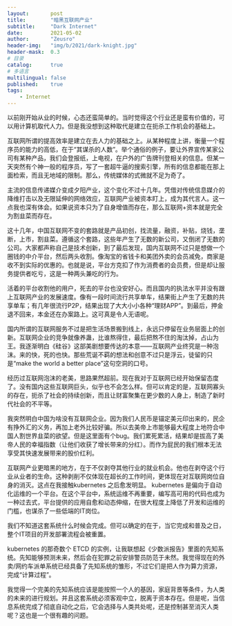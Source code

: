 ```yaml
---
layout:       post
title:        "暗黑互联网产业"
subtitle:     "Dark Internet"
date:         2021-05-02
author:       "Zeusro"
header-img:   "img/b/2021/dark-knight.jpg"
header-mask:  0.3
# 目录
catalog:      true
# 多语言
multilingual: false
published:    true
tags:
    - Internet
---
```


以前刚开始从业的时候，心态还蛮简单的。当时觉得这个行业还是蛮有价值的，可以用计算机取代人力。但是我没想到这种取代是建立在扼杀工作机会的基础上。

互联网所谓的提高效率是建立在去人力的基础之上。从某种程度上讲，衡量一个程序员的能力的高低，在于“其谋杀的人数”。举个通俗的例子，要让外界宣传某家公司有某种产品，我们会登报纸，上电视，在户外的广告牌刊登相关的信息。但某一天突然有个神一般的程序员，写了一套超牛逼的搜索引擎，所有的信息都能在那上面检索，而且无地域的限制。那么，传统媒体的式微就不足为奇了。

主流的信息传递媒介变成夕阳产业，这个变化不过十几年。凭借对传统信息媒介的降维打击以及无限延伸的网络效应，互联网产业被资本盯上，成为其代言人。这一点我也深有体会。如果说资本只为了自身增值而存在，那么互联网+资本就是完全为割韭菜而存在。

这十几年，中国互联网不变的套路就是产品初创，找流量，融资，补贴，烧钱，垄断，上市，割韭菜。 ​遵循这个套路，这些年产生了无数的新公司，又倒闭了无数的公司。大家都声称自己是技术创新，到了最后发现，国内互联网不过只是想做一个圈钱的中介平台，然后两头收割。像淘宝的省钱卡和美团外卖的会员减免，商家是收不到实际的优惠的。也就是说，平台方克扣了作为消费者的会员费，但是却让服务提供者吃亏，这是一种两头兼吃的行为。

活着的平台收割他的用户，死去的平台也没安好心。而且国内的执法水平并没有跟上互联网产业的发展速度。像有一段时间流行共享单车，结果街上产生了无数的共享单车；有几年很流行P2P，结果出现了大大小小各种“理财APP”。到最后，押金退不回来，本金还在办案路上。这可真是令人无语呢。

国内所谓的互联网服务不过是把生活场景搬到线上，永远只停留在业务层面上的创新。互联网企业的竞争就像养蛊，比谁熬得住，最后把熬不住的淘汰掉，占山为王。我逐渐明白《硅谷》这部美剧想要传达的本意——互联网产业终究是一种泡沫。来的快，死的也快。那些荒诞不羁的想法和创意不过只是浮云，徒留的只是“make the world a better place”这句空洞的口号。

经历过互联网泡沫的老美，思路果然超前。现在我对于互联网已经开始保留态度了。没有国内这些互联网巨头，似乎也不会怎么样。但可以肯定的是，互联网寡头的存在，扼杀了社会的持续创新，而且让财富聚集在更少数的人身上，制造了新时代社会的不平等。

我突然明白中国为啥没有互联网企业。因为我们人民币是锚定美元印出来的，民企有挣外汇的义务，再加上老外比较好骗。所以去美帝上市能够最大程度上地符合中国人割世界韭菜的欲望。 ​​​但是这里面有个bug。我们累死累活，结果却是拔高了美帝人民的幸福指数（让他们收获了增长带来的分红）。而作为屁民的我们根本无法享受其快速发展带来的股价红利。

互联网产业更暗黑的地方，在于不仅剥夺其他行业的就业机会。他也在剥夺这个行业从业者的生命。这种剥削不仅体现在超长的工作时间，更体现在对互联网岗位自身的消灭。这点在我接触kubernetes 之后愈发明显。 kubernetes 是偏向于自动化运维的一个平台。在这个平台中，系统运维不再重要，编写高可用的代码也成为一种过去式，平台提供的应用自愈和动态伸缩，在很大程度上降低了开发和运维的门槛，也谋杀了一些低端的IT岗位。

我们不知道这套系统什么时候会完成。但可以确定的在于，当它完成和普及之日，整个IT项目的开发部署流程会被重置。

kubernetes 的那奇数个 ETCD 的实例，让我联想起《少数派报告》里面的先知系统。先知能够预测未来，然后会在犯罪之前安排警员防范于未然。我觉得现在的外卖/网约车派单系统已经具备了先知系统的雏形，不过它们是把人作为算力资源，完成“计算过程”。

我觉得一个完美的先知系统应该是能按照一个人的基因，家庭背景等条件，为人类的未来的进行规划。并且这套系统必须客观中立，脱离于资本存在。但是呢，当信息系统完成了彻底自动化之后，它会选择与人类共处呢，还是控制甚至消灭人类呢？这也是一个很有趣的问题。


